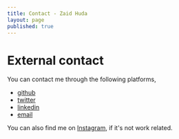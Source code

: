 ```yaml
---
title: Contact - Zaid Huda
layout: page
published: true
---
```


# External contact

You can contact me through the following platforms,

 - [github](https://github.com/hudadiaz)
 - [twitter](https://twitter.com/hudadiaz)
 - [linkedin](https://www.linkedin.com/in/zaid-huda)
 - [email](mailto:hudadiaz@gmail.com)
 
You can also find me on [Instagram](https://www.instagram.com/hudadiaz/), if it's not work related.
